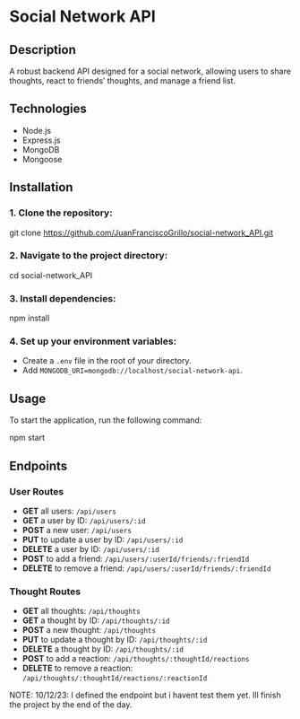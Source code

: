 # Social Network API

## Description

A robust backend API designed for a social network, allowing users to share thoughts, react to friends’ thoughts, and manage a friend list.

## Technologies 

- Node.js
- Express.js
- MongoDB
- Mongoose

## Installation

### 1. Clone the repository:

   git clone https://github.com/JuanFranciscoGrillo/social-network_API.git

### 2. Navigate to the project directory:

   cd social-network_API

### 3. Install dependencies:

   npm install

### 4. Set up your environment variables:
   - Create a `.env` file in the root of your directory.
   - Add `MONGODB_URI=mongodb://localhost/social-network-api`.

## Usage

To start the application, run the following command:

npm start


## Endpoints

### User Routes

- **GET** all users: `/api/users`
- **GET** a user by ID: `/api/users/:id`
- **POST** a new user: `/api/users`
- **PUT** to update a user by ID: `/api/users/:id`
- **DELETE** a user by ID: `/api/users/:id`
- **POST** to add a friend: `/api/users/:userId/friends/:friendId`
- **DELETE** to remove a friend: `/api/users/:userId/friends/:friendId`

### Thought Routes

- **GET** all thoughts: `/api/thoughts`
- **GET** a thought by ID: `/api/thoughts/:id`
- **POST** a new thought: `/api/thoughts`
- **PUT** to update a thought by ID: `/api/thoughts/:id`
- **DELETE** a thought by ID: `/api/thoughts/:id`
- **POST** to add a reaction: `/api/thoughts/:thoughtId/reactions`
- **DELETE** to remove a reaction: `/api/thoughts/:thoughtId/reactions/:reactionId`

NOTE: 10/12/23: I defined the endpoint but i havent test them yet. Ill finish the project by the end of the day.
